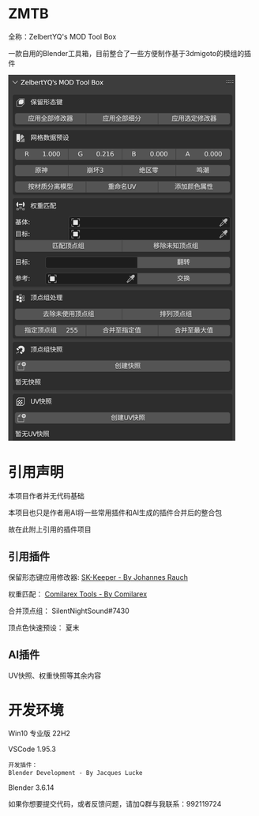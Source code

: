 # ZMTB
全称：ZelbertYQ's MOD Tool Box 

一款自用的Blender工具箱，目前整合了一些方便制作基于3dmigoto的模组的插件

![预览图片](https://github.com/ZelbertYQ/ZMTB/blob/main/Images/Plug-Preview.png)
# 引用声明
本项目作者并无代码基础

本项目也只是作者用AI将一些常用插件和AI生成的插件合并后的整合包

故在此附上引用的插件项目

## 引用插件

保留形态键应用修改器:
[SK-Keeper - By Johannes Rauch](https://github.com/smokejohn/SKkeeper)

权重匹配：
[Comilarex Tools - By Comilarex](https://gamebanana.com/tools/15699)

合并顶点组：
SilentNightSound#7430

顶点色快速预设：
夏末

## AI插件

UV快照、权重快照等其余内容

# 开发环境

Win10 专业版 22H2

VSCode 1.95.3

    开发插件：
    Blender Development - By Jacques Lucke

Blender 3.6.14

如果你想要提交代码，或者反馈问题，请加Q群与我联系：992119724